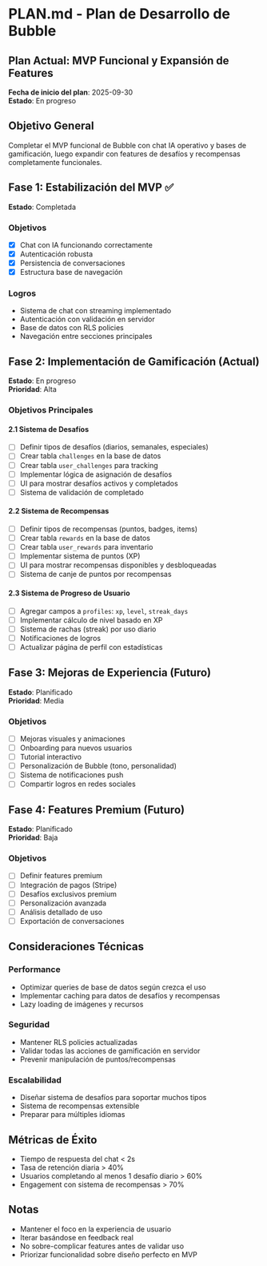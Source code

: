 # PLAN.md - Plan de Desarrollo de Bubble

## Plan Actual: MVP Funcional y Expansión de Features

**Fecha de inicio del plan**: 2025-09-30  
**Estado**: En progreso

## Objetivo General
Completar el MVP funcional de Bubble con chat IA operativo y bases de gamificación, luego expandir con features de desafíos y recompensas completamente funcionales.

## Fase 1: Estabilización del MVP ✅
**Estado**: Completada

### Objetivos
- [x] Chat con IA funcionando correctamente
- [x] Autenticación robusta
- [x] Persistencia de conversaciones
- [x] Estructura base de navegación

### Logros
- Sistema de chat con streaming implementado
- Autenticación con validación en servidor
- Base de datos con RLS policies
- Navegación entre secciones principales

## Fase 2: Implementación de Gamificación (Actual)
**Estado**: En progreso  
**Prioridad**: Alta

### Objetivos Principales

#### 2.1 Sistema de Desafíos
- [ ] Definir tipos de desafíos (diarios, semanales, especiales)
- [ ] Crear tabla `challenges` en la base de datos
- [ ] Crear tabla `user_challenges` para tracking
- [ ] Implementar lógica de asignación de desafíos
- [ ] UI para mostrar desafíos activos y completados
- [ ] Sistema de validación de completado

#### 2.2 Sistema de Recompensas
- [ ] Definir tipos de recompensas (puntos, badges, items)
- [ ] Crear tabla `rewards` en la base de datos
- [ ] Crear tabla `user_rewards` para inventario
- [ ] Implementar sistema de puntos (XP)
- [ ] UI para mostrar recompensas disponibles y desbloqueadas
- [ ] Sistema de canje de puntos por recompensas

#### 2.3 Sistema de Progreso de Usuario
- [ ] Agregar campos a `profiles`: `xp`, `level`, `streak_days`
- [ ] Implementar cálculo de nivel basado en XP
- [ ] Sistema de rachas (streak) por uso diario
- [ ] Notificaciones de logros
- [ ] Actualizar página de perfil con estadísticas

## Fase 3: Mejoras de Experiencia (Futuro)
**Estado**: Planificado  
**Prioridad**: Media

### Objetivos
- [ ] Mejoras visuales y animaciones
- [ ] Onboarding para nuevos usuarios
- [ ] Tutorial interactivo
- [ ] Personalización de Bubble (tono, personalidad)
- [ ] Sistema de notificaciones push
- [ ] Compartir logros en redes sociales

## Fase 4: Features Premium (Futuro)
**Estado**: Planificado  
**Prioridad**: Baja

### Objetivos
- [ ] Definir features premium
- [ ] Integración de pagos (Stripe)
- [ ] Desafíos exclusivos premium
- [ ] Personalización avanzada
- [ ] Análisis detallado de uso
- [ ] Exportación de conversaciones

## Consideraciones Técnicas

### Performance
- Optimizar queries de base de datos según crezca el uso
- Implementar caching para datos de desafíos y recompensas
- Lazy loading de imágenes y recursos

### Seguridad
- Mantener RLS policies actualizadas
- Validar todas las acciones de gamificación en servidor
- Prevenir manipulación de puntos/recompensas

### Escalabilidad
- Diseñar sistema de desafíos para soportar muchos tipos
- Sistema de recompensas extensible
- Preparar para múltiples idiomas

## Métricas de Éxito
- Tiempo de respuesta del chat < 2s
- Tasa de retención diaria > 40%
- Usuarios completando al menos 1 desafío diario > 60%
- Engagement con sistema de recompensas > 70%

## Notas
- Mantener el foco en la experiencia de usuario
- Iterar basándose en feedback real
- No sobre-complicar features antes de validar uso
- Priorizar funcionalidad sobre diseño perfecto en MVP
